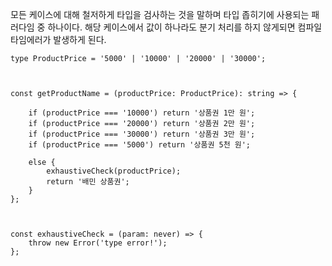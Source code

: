 모든 케이스에 대해 철저하게 타입을 검사하는 것을 말하며 타입 좁히기에 사용되는 패러다임 중 하나이다.
해당 케이스에서 값이 하나라도 분기 처리를 하지 않게되면 컴파일 타임에러가 발생하게 된다.

```
type ProductPrice = '5000' | '10000' | '20000' | '30000';

  

const getProductName = (productPrice: ProductPrice): string => {

	if (productPrice === '10000') return '상품권 1만 원';
	if (productPrice === '20000') return '상품권 2만 원';
	if (productPrice === '30000') return '상품권 3만 원';
	if (productPrice === '5000') return '상품권 5천 원';
	
	else {
		exhaustiveCheck(productPrice);
		return '배민 상품권';
	}
};

  

const exhaustiveCheck = (param: never) => {
	throw new Error('type error!');
};
```
